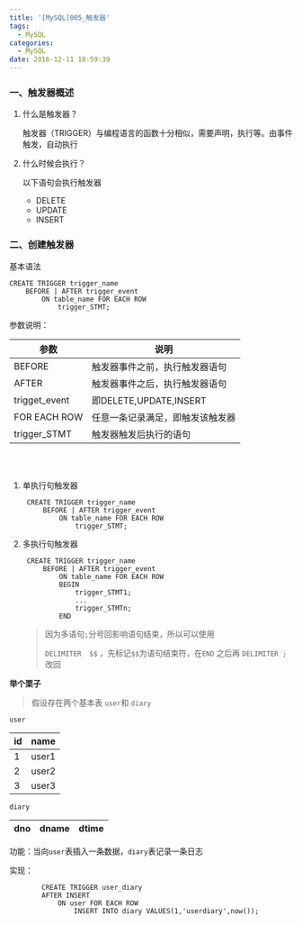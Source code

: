 ```yaml
---
title: '[MySQL]005_触发器'
tags:
  - MySQL
categories:
  - MySQL
date: 2016-12-11 18:59:39
---
```

### 一、触发器概述
1. 什么是触发器？

	触发器（TRIGGER）与编程语言的函数十分相似，需要声明，执行等。由事件触发，自动执行

2. 什么时候会执行？

	以下语句会执行触发器

	- DELETE
	- UPDATE
	- INSERT


### 二、创建触发器

基本语法
	
	CREATE TRIGGER trigger_name 
		BEFORE | AFTER trigger_event
			ON table_name FOR EACH ROW
				trigger_STMT;

参数说明：

|   参数        |   说明                    |
|----------    |---------                  |
|BEFORE        |触发器事件之前，执行触发器语句 |
|AFTER         |触发器事件之后，执行触发器语句 |
|trigget_event |即DELETE,UPDATE,INSERT     |
|FOR EACH ROW  |任意一条记录满足，即触发该触发器|
|trigger_STMT  |触发器触发后执行的语句			|
<br><br>



1. 单执行句触发器
	
		CREATE TRIGGER trigger_name 
			BEFORE | AFTER trigger_event
				ON table_name FOR EACH ROW
					trigger_STMT;

2. 多执行句触发器

		CREATE TRIGGER trigger_name 
			BEFORE | AFTER trigger_event
				ON table_name FOR EACH ROW
				BEGIN
					trigger_STMT1;
					...
					trigger_STMTn;
				END

	> 因为多语句`;`分号回影响语句结束，所以可以使用
	> 
	> `DELIMITER  $$` ，先标记`$$`为语句结束符，在`END` 之后再 `DELIMITER ;`改回


**举个栗子**


> 假设存在两个基本表 `user`和 `diary`

`user`

| id | name  |
|----|-------|
|  1 | user1 |
|  2 | user2 |
|  3 | user3 |



`diary`

| dno | dname| dtime|
|-----|------|------|


功能：当向`user`表插入一条数据，`diary`表记录一条日志

实现：

			CREATE TRIGGER user_diary 
			AFTER INSERT
				ON user FOR EACH ROW
					INSERT INTO diary VALUES(1,'userdiary',now());